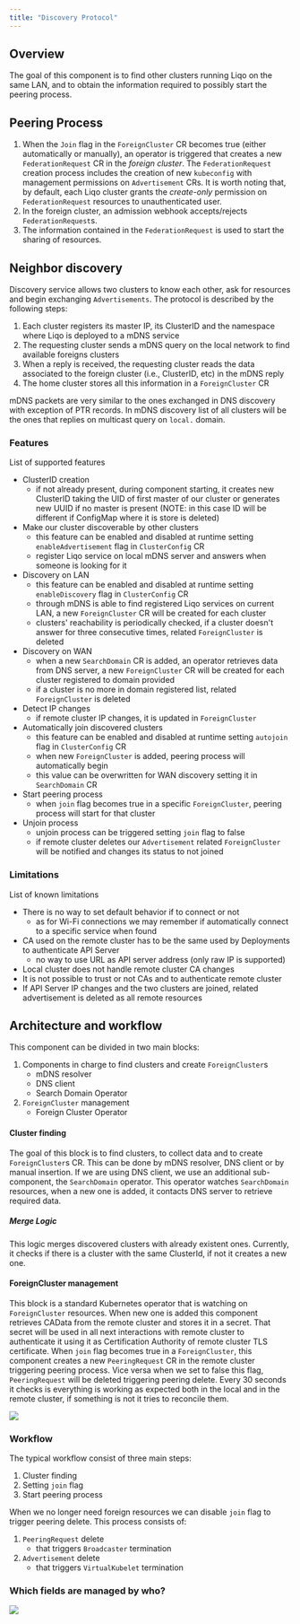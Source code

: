```yaml
---
title: "Discovery Protocol"
---
```


## Overview
The goal of this component is to find other clusters running Liqo on the same LAN, and to obtain the information required to possibly start the peering process.


## Peering Process

1. When the `Join` flag in the `ForeignCluster` CR becomes true (either automatically or manually), an operator is triggered that creates a new `FederationRequest` CR in the _foreign cluster_.
The `FederationRequest` creation process includes the creation of new `kubeconfig` with management permissions on `Advertisement` CRs. It is worth noting that, by default, each Liqo cluster grants the _create-only_ permission on `FederationRequest` resources to unauthenticated user.
2. In the foreign cluster, an admission webhook accepts/rejects `FederationRequest`s.
3. The information contained in the `FederationRequest` is used to start the sharing of resources.


## Neighbor discovery

Discovery service allows two clusters to know each other, ask for resources and begin exchanging `Advertisements`.
The protocol is described by the following steps:

1. Each cluster registers its master IP, its ClusterID and the namespace where Liqo is deployed to a mDNS service
2. The requesting cluster sends a mDNS query on the local network to find available foreigns clusters
3. When a reply is received, the requesting cluster reads the data associated to the foreign cluster (i.e., ClusterID, etc) in the mDNS reply
4. The home cluster stores all this information in a `ForeignCluster` CR

mDNS packets are very similar to the ones exchanged in DNS discovery with exception of PTR records.
In mDNS discovery list of all clusters will be the ones that replies on multicast query on `local.` domain.


### Features
List of supported features
* ClusterID creation
  * if not already present, during component starting, it creates new ClusterID taking the UID of first master of our
   cluster or generates new UUID if no master is present (NOTE: in this case ID will be different if ConfigMap where it 
   is store is deleted)
* Make our cluster discoverable by other clusters
  * this feature can be enabled and disabled at runtime setting `enableAdvertisement` flag in `ClusterConfig` CR
  * register Liqo service on local mDNS server and answers when someone is looking for it
* Discovery on LAN
  * this feature can be enabled and disabled at runtime setting `enableDiscovery` flag in `ClusterConfig` CR
  * through mDNS is able to find registered Liqo services on current LAN, a new `ForeignCluster` CR will be created for each cluster
  * clusters' reachability is periodically checked, if a cluster doesn't answer for three consecutive times, related `ForeignCluster` is deleted
* Discovery on WAN
  * when a new `SearchDomain` CR is added, an operator retrieves data from DNS server, a new `ForeignCluster` CR will be created for each cluster registered to domain provided
  * if a cluster is no more in domain registered list, related `ForeignCluster` is deleted
* Detect IP changes
  * if remote cluster IP changes, it is updated in `ForeignCluster`
* Automatically join discovered clusters
  * this feature can be enabled and disabled at runtime setting `autojoin` flag in `ClusterConfig` CR
  * when new `ForeignCluster` is added, peering process will automatically begin
  * this value can be overwritten for WAN discovery setting it in `SearchDomain` CR
* Start peering process
  * when `join` flag becomes true in a specific `ForeignCluster`, peering process will start for that cluster
* Unjoin process
  * unjoin process can be triggered setting `join` flag to false
  * if remote cluster deletes our `Advertisement` related `ForeignCluster` will be notified and changes its status to not joined

### Limitations
List of known limitations
* There is no way to set default behavior if to connect or not
  * as for Wi-Fi connections we may remember if automatically connect to a specific service when found
* CA used on the remote cluster has to be the same used by Deployments to authenticate API Server
  * no way to use URL as API server address (only raw IP is supported)
* Local cluster does not handle remote cluster CA changes
* It is not possible to trust or not CAs and to authenticate remote cluster
* If API Server IP changes and the two clusters are joined, related advertisement is deleted as all remote resources

## Architecture and workflow

This component can be divided in two main blocks:

1. Components in charge to find clusters and create `ForeignCluster`s
    * mDNS resolver
    * DNS client
    * Search Domain Operator
2. `ForeignCluster` management
    * Foreign Cluster Operator

#### Cluster finding

The goal of this block is to find clusters, to collect data and to create `ForeignCluster`s CR.
This can be done by mDNS resolver, DNS client or by manual insertion.
If we are using DNS client, we use an additional sub-component, the `SearchDomain` operator. This operator watches 
`SearchDomain` resources, when a new one is added, it contacts DNS server to retrieve required data.

##### Merge Logic

This logic merges discovered clusters with already existent ones. Currently, it checks if there is a cluster with the
same ClusterId, if not it creates a new one.

#### ForeignCluster management

This block is a standard Kubernetes operator that is watching on `ForeignCluster` resources.
When new one is added this component retrieves CAData from the remote cluster and stores it in a secret. That secret will
be used in all next interactions with remote cluster to authenticate it using it as Certification Authority of remote
cluster TLS certificate.
When `join` flag becomes true in a `ForeignCluster`, this component creates a new `PeeringRequest` CR in the remote
cluster triggering peering process.
Vice versa when we set to false this flag, `PeeringRequest` will be deleted triggering peering delete.
Every 30 seconds it checks is everything is working as expected both in the local and in the remote cluster, 
if something is not it tries to reconcile them.

![](/images/discovery/peering-process.png)

### Workflow

The typical workflow consist of three main steps:

1. Cluster finding
2. Setting `join` flag
3. Start peering process

When we no longer need foreign resources we can disable `join` flag to trigger peering delete. This process consists of:

1. `PeeringRequest` delete
    * that triggers `Broadcaster` termination
2. `Advertisement` delete
    * that triggers `VirtualKubelet` termination

### Which fields are managed by who?

![](/images/discovery/foreign-cluster.png)
